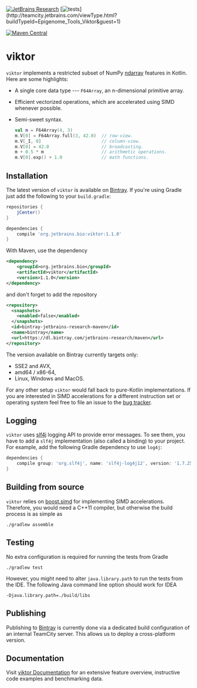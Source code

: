 [![JetBrains Research](https://jb.gg/badges/research.svg)](https://confluence.jetbrains.com/display/ALL/JetBrains+on+GitHub)
[![tests](http://teamcity.jetbrains.com/app/rest/builds/buildType:(id:Epigenome_Tools_Viktor)/statusIcon.svg)](http://teamcity.jetbrains.com/viewType.html?buildTypeId=Epigenome_Tools_Viktor&guest=1)

[![Maven Central](https://img.shields.io/maven-central/v/org.jetbrains.bio/viktor.svg?label=Maven%20Central)](https://search.maven.org/search?q=g:%22org.jetbrains.bio%22%20AND%20a:%22viktor%22)

viktor 
======

`viktor` implements a restricted subset of NumPy [ndarray][ndarray] features in
Kotlin. Here are some highlights:

* A single core data type --- `F64Array`, an n-dimensional primitive array.
* Efficient vectorized operations, which are accelerated using SIMD whenever
  possible.
* Semi-sweet syntax.

    ```kotlin
    val m = F64Array(4, 3)
    m.V[0] = F64Array.full(3, 42.0)  // row-view.
    m.V[_I, 0]                       // column-view.
    m.V[0] = 42.0                    // broadcasting.
    m + 0.5 * m                      // arithmetic operations.
    m.V[0].exp() + 1.0               // math functions.
    ```

[ndarray]: http://docs.scipy.org/doc/numpy/reference/arrays.ndarray.html

Installation
------------

The latest version of `viktor` is available on [Bintray][bintray]. If you're using
Gradle just add the following to your `build.gradle`:

```groovy
repositories {
    jCenter()
}

dependencies {
    compile 'org.jetbrains.bio:viktor:1.1.0'
}
```

With Maven, use the dependency
```xml
<dependency>
    <groupId>org.jetbrains.bio</groupId>
    <artifactId>viktor</artifactId>
    <version>1.1.0</version>
</dependency>
```
and don't forget to add the repository
```xml
<repository>
  <snapshots>
    <enabled>false</enabled>
  </snapshots>
  <id>bintray-jetbrains-research-maven</id>
  <name>bintray</name>
  <url>https://dl.bintray.com/jetbrains-research/maven</url>
</repository>
```

[bintray]: https://bintray.com/jetbrains-research/maven/viktor/view

The version available on Bintray currently targets only:
- SSE2 and AVX,
- amd64 / x86-64,
- Linux, Windows and MacOS.

For any other setup `viktor` would fall back to pure-Kotlin
implementations. If you are interested in SIMD accelerations for a different
instruction set or operating system feel free to file an issue to the
[bug tracker][issues].

[issues]: https://github.com/JetBrains-Research/viktor/issues

Logging
-------

`viktor` uses [slf4j](http://www.slf4j.org/) logging API to provide error messages.
To see them, you have to add a `slf4j` implementation (also called a binding)
to your project. For example, add the following Gradle dependency to use `log4j`:
```gradle
dependencies {
    compile group: 'org.slf4j', name: 'slf4j-log4j12', version: '1.7.25'
}
```

Building from source
--------------------

`viktor` relies on [boost.simd][boost.simd] for implementing SIMD
accelerations. Therefore, you would need a C++11 compiler,
but otherwise the build process is as simple as

```shell
./gradlew assemble
```

[boost.simd]: https://github.com/JetBrains-Research/boost.simd

Testing
-------

No extra configuration is required for running the tests from Gradle

```shell
./gradlew test
```

However, you might need to alter `java.library.path` to run the tests from
the IDE. The following Java command line option should work for IDEA

```shell
-Djava.library.path=./build/libs
```

Publishing
----------

Publishing to [Bintray][bintray] is currently done via a dedicated
build configuration of an internal TeamCity server. This allows us
to deploy a cross-platform version.

Documentation
----

Visit [viktor Documentation](./docs/docs.md) for an extensive feature overview,
instructive code examples and benchmarking data. 

